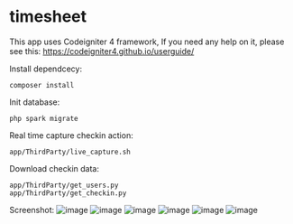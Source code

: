 # timesheet
This app uses  Codeigniter 4 framework, If you need any help on it, please see this: https://codeigniter4.github.io/userguide/

Install dependcecy:
```
composer install
```
Init database:
```
php spark migrate
```

Real time capture checkin action:
```
app/ThirdParty/live_capture.sh
```

Download checkin data:
```
app/ThirdParty/get_users.py
app/ThirdParty/get_checkin.py
```
Screenshot:
![image](https://user-images.githubusercontent.com/4023088/231436322-5f0f915e-4692-4ff7-9e8b-3b574f240951.png)
![image](https://user-images.githubusercontent.com/4023088/231436392-cac1ff6b-bd94-42b8-9349-44f5366fb23b.png)
![image](https://user-images.githubusercontent.com/4023088/231436467-0ee2a5c1-4d64-4c44-8dd1-df85b90358a0.png)
![image](https://user-images.githubusercontent.com/4023088/231436592-a23ac08e-93e6-4f78-a13c-7be2405736f8.png)
![image](https://user-images.githubusercontent.com/4023088/231436665-4905cfab-ffc2-4f08-825d-12eed49bfe58.png)
![image](https://user-images.githubusercontent.com/4023088/231436713-6c787053-44ba-4237-ba19-ef918225eeb3.png)

